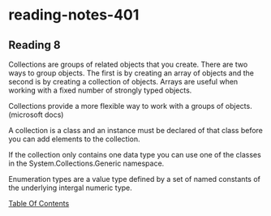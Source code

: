 # reading-notes-401


## Reading 8

Collections are groups of related objects that you create. There are two ways to group objects. The first is by creating an array of objects and the second is by creating a collection of objects. Arrays are useful when working with a fixed number of strongly typed objects.

Collections provide a more flexible way to work with a groups of objects. (microsoft docs)

A collection is a class and an instance must be declared of that class before you can add elements to the collection.

If the collection only contains one data type you can use one of the classes in the System.Collections.Generic namespace.

Enumeration types are a value type defined by a set of named constants of the underlying intergal numeric type.

[Table Of Contents](README.md) 